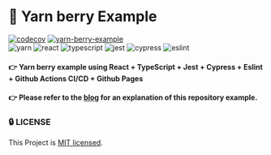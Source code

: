 # 🧶 Yarn berry Example

[![codecov](https://codecov.io/gh/saseungmin/yarn-berry-example/branch/main/graph/badge.svg?token=QWA2HOE10W)](https://codecov.io/gh/saseungmin/yarn-berry-example) [![yarn-berry-example](https://img.shields.io/endpoint?url=https://dashboard.cypress.io/badge/simple/g1oxx9&style=flat-square&logo=cypress)](https://dashboard.cypress.io/projects/g1oxx9/runs)   
![yarn](https://img.shields.io/badge/yarn-3.0.2-blue) ![react](https://img.shields.io/badge/react-^17.0.2-blue) ![typescript](https://img.shields.io/badge/typescript-^4.4.3-blue) ![jest](https://img.shields.io/badge/jest-^27.1.0-blue) ![cypress](https://img.shields.io/badge/cypress-^8.5.0-blue) ![eslint](https://img.shields.io/badge/eslint-^7.32.0-blue) 

#### 👉 Yarn berry example using React + TypeScript + Jest + Cypress + Eslint + Github Actions CI/CD + Github Pages

#### 👉 Please refer to the [blog](https://haranglog.tistory.com/28) for an explanation of this repository example.

### 🔒 LICENSE
This Project is [MIT licensed](https://github.com/saseungmin/yarn-berry-example/blob/main/LICENSE).

